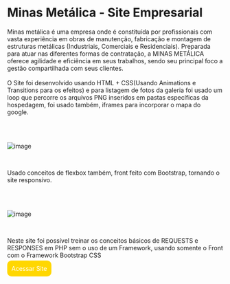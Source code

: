 <h1>Minas Metálica - Site Empresarial</h1>

<p>
  Minas metálica é uma empresa onde é constituída por profissionais com vasta experiência em obras de manutenção, fabricação e montagem de estruturas metálicas (Industriais, Comerciais e Residenciais). Preparada para atuar nas diferentes formas de contratação, a MINAS METÁLICA oferece agilidade e eficiência em seus trabalhos, sendo seu principal foco a gestão compartilhada com seus clientes.
  <br><br>
  O Site foi desenvolvido usando HTML + CSS(Usando Animations e Transitions para os efeitos) e para listagem de fotos da galeria foi usado um loop que percorre os arquivos PNG inseridos em pastas específicas da hospedagem, foi usado também, iframes para incorporar o mapa do google.
</p>

<br>
<br>

![image](https://github.com/gstechcode/minasmetalica/assets/96546023/543908a8-b7f1-4549-8d6b-161211629e69)

<br>
<p>Usado conceitos de flexbox também, front feito com Bootstrap, tornando o site responsivo.</p>
<br>
<br>

![image](https://github.com/gstechcode/minasmetalica/assets/96546023/a5ba795d-6e1e-440e-b1e6-7421ca89e7df)

<br>

<p>Neste site foi possível treinar os conceitos básicos de REQUESTS e RESPONSES em PHP sem o uso de um Framework, usando somente o Front
com o Framework Bootstrap CSS</p>

<a href="www.minasmetalica.com.br" style="background: gold; color: white; border-radius: 10px; border: 0; padding: 10px; text-decoration: none">Acessar Site</a>


